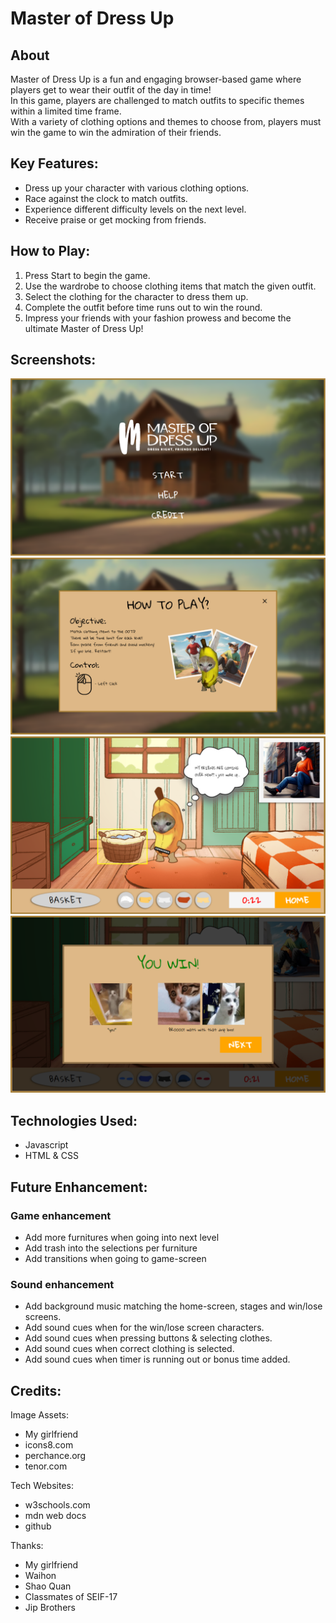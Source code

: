 # Master of Dress Up

## About

Master of Dress Up is a fun and engaging browser-based game where players get to wear their outfit of the day in time!  
In this game, players are challenged to match outfits to specific themes within a limited time frame.  
With a variety of clothing options and themes to choose from, players must win the game to win the admiration of their friends.  

## Key Features:

- Dress up your character with various clothing options.
- Race against the clock to match outfits.
- Experience different difficulty levels on the next level.
- Receive praise or get mocking from friends.

## How to Play:

1. Press Start to begin the game.
2. Use the wardrobe to choose clothing items that match the given outfit.
3. Select the clothing for the character to dress them up.
4. Complete the outfit before time runs out to win the round.
5. Impress your friends with your fashion prowess and become the ultimate Master of Dress Up!

## Screenshots:

![GAMEPLAY SCREENSHOT 1](./assets/screenshots/screenshot1-homescreen.png)
![GAMEPLAY SCREENSHOT 2](./assets/screenshots/screenshot2-howtoplay.png)
![GAMEPLAY SCREENSHOT 3](./assets/screenshots/screenshot3-gameplay.png)
![GAMEPLAY SCREENSHOT 4](./assets/screenshots/screenshot4-stagewin.png)

## Technologies Used:

- Javascript
- HTML & CSS

## Future Enhancement:

### Game enhancement
- Add more furnitures when going into next level
- Add trash into the selections per furniture
- Add transitions when going to game-screen

### Sound enhancement
- Add background music matching the home-screen, stages and win/lose screens.
- Add sound cues when for the win/lose screen characters.
- Add sound cues when pressing buttons & selecting clothes.
- Add sound cues when correct clothing is selected.
- Add sound cues when timer is running out or bonus time added.

## Credits:

Image Assets: 
- My girlfriend 
- icons8.com
- perchance.org
- tenor.com
  
Tech Websites: 
- w3schools.com
- mdn web docs
- github

Thanks:
- My girlfriend 
- Waihon
- Shao Quan
- Classmates of SEIF-17
- Jip Brothers


